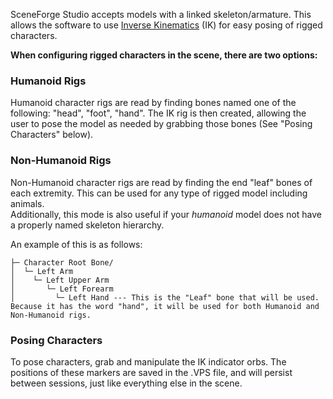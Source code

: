 
SceneForge Studio accepts models with a linked skeleton/armature.  This allows the software to use [Inverse Kinematics](https://en.wikipedia.org/wiki/Inverse_kinematics#:~:text=In%20computer%20animation%20and%20robotics,the%20start%20of%20the%20chain. "Wikipedia article on Inverse Kinematics") (IK) for easy posing of rigged characters.

**When configuring rigged characters in the scene, there are two options:**

### Humanoid Rigs ###
Humanoid character rigs are read by finding bones named one of the following: "head", "foot", "hand".
The IK rig is then created, allowing the user to pose the model as needed by grabbing those bones (See "Posing Characters" below).

### Non-Humanoid Rigs ###
Non-Humanoid character rigs are read by finding the end "leaf" bones of each extremity.  This can be used for any type of rigged model including animals.  
Additionally, this mode is also useful if your *humanoid* model does not have a properly named skeleton hierarchy.

An example of this is as follows:
```
├─ Character Root Bone/
│  └─ Left Arm 
│    └─ Left Upper Arm
│       └─ Left Forearm
│         └─ Left Hand --- This is the "Leaf" bone that will be used.  Because it has the word "hand", it will be used for both Humanoid and Non-Humanoid rigs.
```

### Posing Characters ###
To pose characters, grab and manipulate the IK indicator orbs.  The positions of these markers are saved in the .VPS file, and will persist between sessions, just like everything else in the scene.
